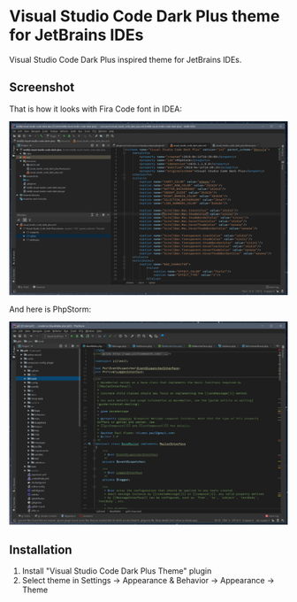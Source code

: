 # Visual Studio Code Dark Plus theme for JetBrains IDEs

Visual Studio Code Dark Plus inspired theme for JetBrains IDEs.

## Screenshot

That is how it looks with Fira Code font in IDEA:

![](screenshot.png)

And here is PhpStorm:

![](phpstorm.png)

## Installation

1. Install "Visual Studio Code Dark Plus Theme" plugin
2. Select theme in Settings → Appearance & Behavior → Appearance → Theme
